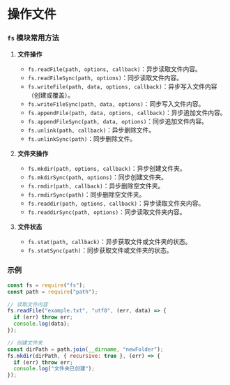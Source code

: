 # 操作文件

### `fs` 模块常用方法

1. **文件操作**

   - `fs.readFile(path, options, callback)`：异步读取文件内容。
   - `fs.readFileSync(path, options)`：同步读取文件内容。
   - `fs.writeFile(path, data, options, callback)`：异步写入文件内容（创建或覆盖）。
   - `fs.writeFileSync(path, data, options)`：同步写入文件内容。
   - `fs.appendFile(path, data, options, callback)`：异步追加文件内容。
   - `fs.appendFileSync(path, data, options)`：同步追加文件内容。
   - `fs.unlink(path, callback)`：异步删除文件。
   - `fs.unlinkSync(path)`：同步删除文件。

2. **文件夹操作**

   - `fs.mkdir(path, options, callback)`：异步创建文件夹。
   - `fs.mkdirSync(path, options)`：同步创建文件夹。
   - `fs.rmdir(path, callback)`：异步删除空文件夹。
   - `fs.rmdirSync(path)`：同步删除空文件夹。
   - `fs.readdir(path, options, callback)`：异步读取文件夹内容。
   - `fs.readdirSync(path, options)`：同步读取文件夹内容。

3. **文件状态**
   - `fs.stat(path, callback)`：异步获取文件或文件夹的状态。
   - `fs.statSync(path)`：同步获取文件或文件夹的状态。

### 示例

```javascript
const fs = require("fs");
const path = require("path");

// 读取文件内容
fs.readFile("example.txt", "utf8", (err, data) => {
  if (err) throw err;
  console.log(data);
});

// 创建文件夹
const dirPath = path.join(__dirname, "newFolder");
fs.mkdir(dirPath, { recursive: true }, (err) => {
  if (err) throw err;
  console.log("文件夹已创建");
});
```
